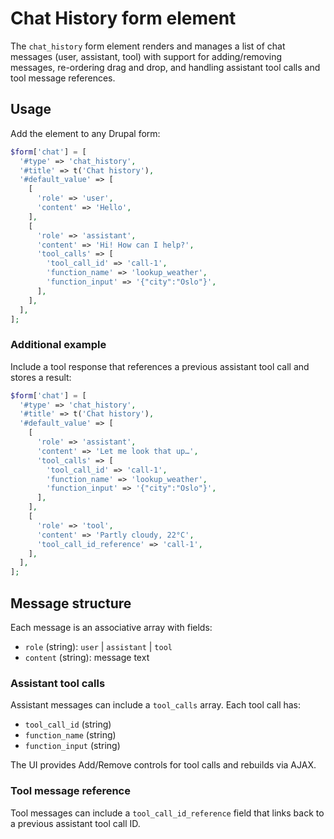 # Chat History form element

The `chat_history` form element renders and manages a list of chat messages (user, assistant, tool) with support for adding/removing messages, re-ordering drag and drop, and handling assistant tool calls and tool message references.

## Usage

Add the element to any Drupal form:

```php
$form['chat'] = [
  '#type' => 'chat_history',
  '#title' => t('Chat history'),
  '#default_value' => [
    [
      'role' => 'user',
      'content' => 'Hello',
    ],
    [
      'role' => 'assistant',
      'content' => 'Hi! How can I help?',
      'tool_calls' => [
        'tool_call_id' => 'call-1',
        'function_name' => 'lookup_weather',
        'function_input' => '{"city":"Oslo"}',
      ],
    ],
  ],
];
```

### Additional example

Include a tool response that references a previous assistant tool call and stores a result:

```php
$form['chat'] = [
  '#type' => 'chat_history',
  '#title' => t('Chat history'),
  '#default_value' => [
    [
      'role' => 'assistant',
      'content' => 'Let me look that up…',
      'tool_calls' => [
        'tool_call_id' => 'call-1',
        'function_name' => 'lookup_weather',
        'function_input' => '{"city":"Oslo"}',
      ],
    ],
    [
      'role' => 'tool',
      'content' => 'Partly cloudy, 22°C',
      'tool_call_id_reference' => 'call-1',
    ],
  ],
];
```

## Message structure

Each message is an associative array with fields:

- `role` (string): `user` | `assistant` | `tool`
- `content` (string): message text

### Assistant tool calls

Assistant messages can include a `tool_calls` array. Each tool call has:

- `tool_call_id` (string)
- `function_name` (string)
- `function_input` (string)

The UI provides Add/Remove controls for tool calls and rebuilds via AJAX.

### Tool message reference

Tool messages can include a `tool_call_id_reference` field that links back to a previous assistant tool call ID.

